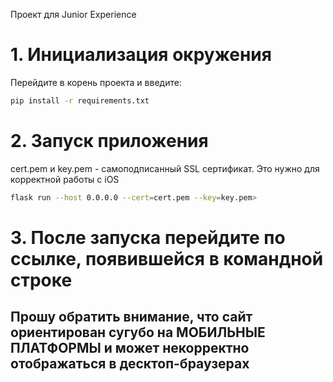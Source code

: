 Проект для Junior Experience

# 1. Инициализация окружения
Перейдите в корень проекта и введите:
```bash
pip install -r requirements.txt
```

# 2. Запуск приложения
cert.pem и key.pem - самоподписанный SSL сертификат. Это нужно для корректной работы с iOS
```bash
flask run --host 0.0.0.0 --cert=cert.pem --key=key.pem>
```

# 3. После запуска перейдите по ссылке, появившейся в командной строке
## Прошу обратить внимание, что сайт ориентирован сугубо на МОБИЛЬНЫЕ ПЛАТФОРМЫ и может некорректно отображаться в десктоп-браузерах